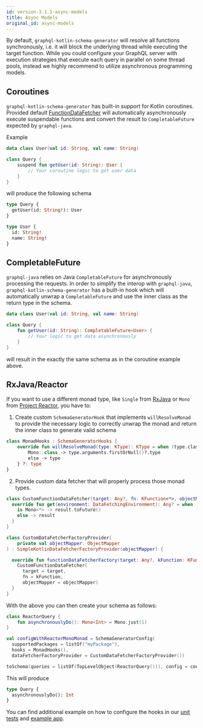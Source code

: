 ```yaml
---
id: version-3.1.1-async-models
title: Async Models
original_id: async-models
---
```

By default, `graphql-kotlin-schema-generator` will resolve all functions synchronously, i.e. it will block the
underlying thread while executing the target function. While you could configure your GraphQL server with execution
strategies that execute each query in parallel on some thread pools, instead we highly recommend to utilize asynchronous
programming models.

## Coroutines

`graphql-kotlin-schema-generator` has built-in support for Kotlin coroutines. Provided default
[FunctionDataFetcher](https://github.com/ExpediaDotCom/graphql-kotlin/blob/master/graphql-kotlin-schema-generator/src/main/kotlin/com/expedia/graphql/execution/FunctionDataFetcher.kt)
will automatically asynchronously execute suspendable functions and convert the result to `CompletableFuture` expected
by `graphql-java`.

Example

```kotlin
data class User(val id: String, val name: String)

class Query {
    suspend fun getUser(id: String): User {
        // Your coroutine logic to get user data
    }
}
```

will produce the following schema

```graphql
type Query {
  getUser(id: String!): User
}

type User {
  id: String!
  name: String!
}
```

## CompletableFuture

`graphql-java` relies on Java `CompletableFuture` for asynchronously processing the requests. In order to simplify the
interop with `graphql-java`, `graphql-kotlin-schema-generator` has a built-in hook which will automatically unwrap a
`CompletableFuture` and use the inner class as the return type in the schema.

```kotlin
data class User(val id: String, val name: String)

class Query {
    fun getUser(id: String): CompletableFuture<User> {
        // Your logic to get data asynchronously
    }
}
```

will result in the exactly the same schema as in the coroutine example above.

## RxJava/Reactor

If you want to use a different monad type, like `Single` from [RxJava](https://github.com/ReactiveX/RxJava) or `Mono` from
[Project Reactor](https://projectreactor.io/), you have to:

1. Create custom `SchemaGeneratorHook` that implements `willResolveMonad` to provide the necessary logic
to correctly unwrap the monad and return the inner class to generate valid schema

```kotlin
class MonadHooks : SchemaGeneratorHooks {
    override fun willResolveMonad(type: KType): KType = when (type.classifier) {
        Mono::class -> type.arguments.firstOrNull()?.type
        else -> type
    } ?: type
}
```

2. Provide custom data fetcher that will properly process those monad types.

```kotlin
class CustomFunctionDataFetcher(target: Any?, fn: KFunction<*>, objectMapper: ObjectMapper) : FunctionDataFetcher(target, fn, objectMapper) {
  override fun get(environment: DataFetchingEnvironment): Any? = when (val result = super.get(environment)) {
    is Mono<*> -> result.toFuture()
    else -> result
  }
}

class CustomDataFetcherFactoryProvider(
    private val objectMapper: ObjectMapper
) : SimpleKotlinDataFetcherFactoryProvider(objectMapper) {

  override fun functionDataFetcherFactory(target: Any?, kFunction: KFunction<*>): DataFetcherFactory<Any> = DataFetcherFactory<Any> {
    CustomFunctionDataFetcher(
      target = target,
      fn = kFunction,
      objectMapper = objectMapper)
  }
}
```

With the above you can then create your schema as follows:

```kotlin
class ReactorQuery {
    fun asynchronouslyDo(): Mono<Int> = Mono.just(1)
}

val configWithReactorMonoMonad = SchemaGeneratorConfig(
  supportedPackages = listOf("myPackage"),
  hooks = MonadHooks(),
  dataFetcherFactoryProvider = CustomDataFetcherFactoryProvider())

toSchema(queries = listOf(TopLevelObject(ReactorQuery())), config = configWithReactorMonoMonad)
```

This will produce

```graphql
type Query {
  asynchronouslyDo(): Int
}
```

You can find additional example on how to configure the hooks in our [unit
tests](https://github.com/ExpediaGroup/graphql-kotlin/blob/master/graphql-kotlin-schema-generator/src/test/kotlin/com/expediagroup/graphql/generator/SchemaGeneratorAsyncTests.kt)
and [example app](https://github.com/ExpediaGroup/graphql-kotlin/blob/master/examples/spring/src/main/kotlin/com/expediagroup/graphql/examples/query/AsyncQuery.kt).
